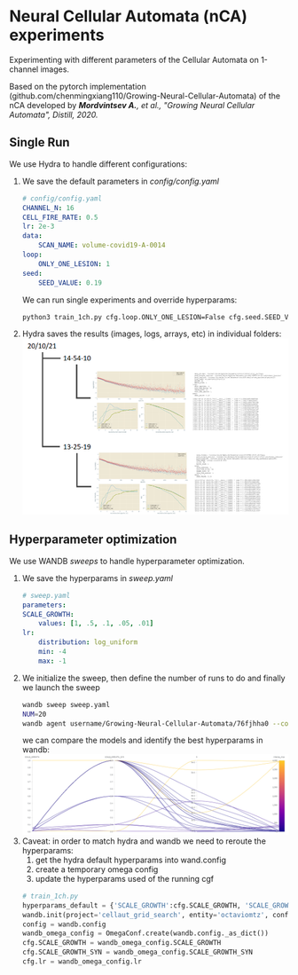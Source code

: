 # Neural Cellular Automata (nCA) experiments
Experimenting with different parameters of the Cellular Automata on 1-channel images.

Based on the pytorch implementation (github.com/chenmingxiang110/Growing-Neural-Cellular-Automata) of the nCA developed by _**Mordvintsev A.**, et al., "Growing Neural Cellular Automata", Distill, 2020._

## Single Run
We use Hydra to handle different configurations:
1. We save the default parameters in _config/config.yaml_ 
    ```yaml
    # config/config.yaml
    CHANNEL_N: 16
    CELL_FIRE_RATE: 0.5
    lr: 2e-3
    data:
        SCAN_NAME: volume-covid19-A-0014
    loop:
        ONLY_ONE_LESION: 1
    seed:
        SEED_VALUE: 0.19
    ```
    We can run single experiments and override hyperparams:
    ```bash
    python3 train_1ch.py cfg.loop.ONLY_ONE_LESION=False cfg.seed.SEED_VALUE=1
    ```
1. Hydra saves the results (images, logs, arrays, etc) in individual folders:
    ![hydra_folders](/images_github/hydra_folders.png?raw=true)

## Hyperparameter optimization

We use WANDB _sweeps_ to handle hyperparameter optimization.
1. We save the hyperparams in _sweep.yaml_
    ```yaml
    # sweep.yaml
    parameters:
    SCALE_GROWTH:
        values: [1, .5, .1, .05, .01]
    lr:
        distribution: log_uniform
        min: -4
        max: -1
    ```
1. We initialize the sweep, then define the number of runs to do and finally we launch the sweep
    ```bash
    wandb sweep sweep.yaml
    NUM=20
    wandb agent username/Growing-Neural-Cellular-Automata/76fjhha0 --count $NUM
    ```
    we can compare the models and identify the best hyperparams in wandb:
    ![sweep_results](/images_github/sweep_results.png?raw=true)
1. Caveat: in order to match hydra and wandb we need to reroute the hyperparams:
    1. get the hydra default hyperparams into wand.config
    1. create a temporary omega config
    1. update the hyperparams used of the running cgf
    ```python
    # train_1ch.py
    hyperparams_default = {'SCALE_GROWTH':cfg.SCALE_GROWTH, 'SCALE_GROWTH_SYN':cfg.SCALE_GROWTH_SYN,'lr':cfg.lr,'wandb':True}
    wandb.init(project='cellaut_grid_search', entity='octaviomtz', config=hyperparams_default)
    config = wandb.config
    wandb_omega_config = OmegaConf.create(wandb.config._as_dict())
    cfg.SCALE_GROWTH = wandb_omega_config.SCALE_GROWTH
    cfg.SCALE_GROWTH_SYN = wandb_omega_config.SCALE_GROWTH_SYN
    cfg.lr = wandb_omega_config.lr
    ```

